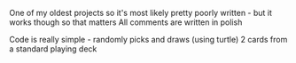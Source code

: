 One of my oldest projects so it's most likely pretty poorly written - but it works though so that matters
All comments are written in polish

Code is really simple - randomly picks and draws (using turtle) 2 cards from a standard playing deck
